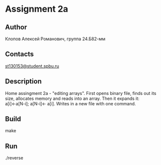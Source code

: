 # Assignment 2a
## Author
Клопов Алексей Романович, группа 24.Б82-мм
## Contacts
st130153@student.spbu.ru
## Description
Home assingment 2a - "editing arrays". First opens binary file, finds out its size, allocates memory and reads into an array. Then it expands it: a[i]←a[N-i]; a[N-i]← a[i]. Writes in a new file with one command.
## Build
make
## Run
./reverse
